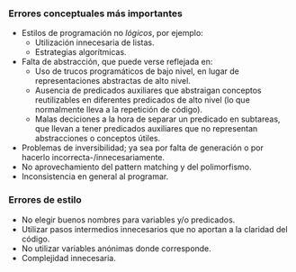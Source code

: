 ### Errores conceptuales más importantes

-   Estilos de programación no *lógicos*, por ejemplo:
    -   Utilización innecesaria de listas.
    -   Estrategias algorítmicas.
-   Falta de abstracción, que puede verse reflejada en:
    -   Uso de trucos programáticos de bajo nivel, en lugar de representaciones abstractas de alto nivel.
    -   Ausencia de predicados auxiliares que abstraigan conceptos reutilizables en diferentes predicados de alto nivel (lo que normalmente lleva a la repetición de código).
    -   Malas deciciones a la hora de separar un predicado en subtareas, que llevan a tener predicados auxiliares que no representan abstracciones o conceptos útiles.
-   Problemas de inversibilidad; ya sea por falta de generación o por hacerlo incorrecta-/innecesariamente.
-   No aprovechamiento del pattern matching y del polimorfismo.
-   Inconsistencia en general al programar.

### Errores de estilo

-   No elegir buenos nombres para variables y/o predicados.
-   Utilizar pasos intermedios innecesarios que no aportan a la claridad del código.
-   No utilizar variables anónimas donde corresponde.
-   Complejidad innecesaria.

